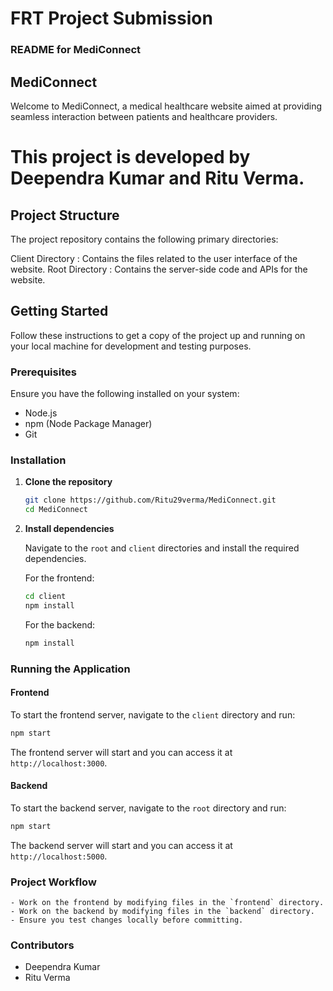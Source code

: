 # FRT Project Submission 

### README for MediConnect

## MediConnect

Welcome to MediConnect, a medical healthcare website aimed at providing seamless interaction between patients and healthcare providers.

# This project is developed by Deependra Kumar and Ritu Verma.

## Project Structure

The project repository contains the following primary directories:

 Client Directory : Contains the files related to the user interface of the website.
 Root Directory : Contains the server-side code and APIs for the website.

## Getting Started

Follow these instructions to get a copy of the project up and running on your local machine for development and testing purposes.

### Prerequisites

Ensure you have the following installed on your system:

- Node.js
- npm (Node Package Manager)
- Git

### Installation

1. **Clone the repository**

    ```bash
    git clone https://github.com/Ritu29verma/MediConnect.git
    cd MediConnect
    ```

2. **Install dependencies**

    Navigate to the `root` and `client` directories and install the required dependencies.

    For the frontend:
    
    ```bash
    cd client
    npm install
    ```

    For the backend:
    
    ```bash
    npm install
    ```

### Running the Application

#### Frontend

To start the frontend server, navigate to the `client` directory and run:

```bash
npm start
```

The frontend server will start and you can access it at `http://localhost:3000`.

#### Backend

To start the backend server, navigate to the `root` directory and run:

```bash
npm start
```

The backend server will start and you can access it at `http://localhost:5000`.

### Project Workflow

    - Work on the frontend by modifying files in the `frontend` directory.
    - Work on the backend by modifying files in the `backend` directory.
    - Ensure you test changes locally before committing.


### Contributors

- Deependra Kumar
- Ritu Verma
